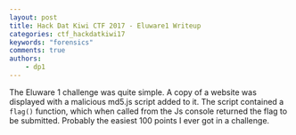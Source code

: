 ```yaml
---
layout: post
title: Hack Dat Kiwi CTF 2017 - Eluware1 Writeup
categories: ctf_hackdatkiwi17
keywords: "forensics"
comments: true
authors:
    - dp1
---
```


The Eluware 1 challenge was quite simple. A copy of a website was displayed with a malicious md5.js script added to it. The script contained a `flag()` function, which when called from the Js console returned the flag to be submitted. Probably the easiest 100 points I ever got in a challenge.
